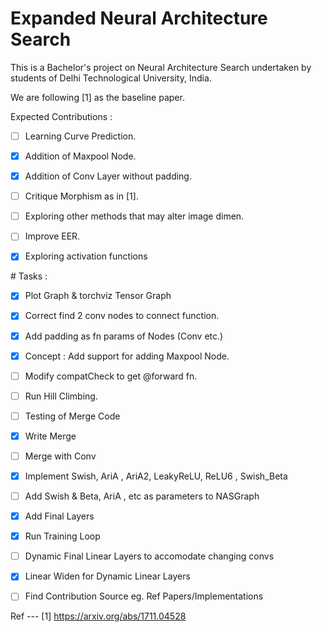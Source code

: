 # Expanded Neural Architecture Search 

This is a Bachelor's project on Neural Architecture Search undertaken by students of Delhi Technological University, India.

We are following [1] as the baseline paper.

Expected Contributions : 
- [ ] Learning Curve Prediction.
- [x] Addition of Maxpool Node.
- [x] Addition of Conv Layer without padding.
- [ ] Critique Morphism as in [1].
- [ ] Exploring other methods that may alter image dimen.
- [ ] Improve EER.
- [x] Exploring activation functions


# Tasks :
- [x] Plot Graph & torchviz Tensor Graph
- [x] Correct find 2 conv nodes to connect function.
- [x] Add padding as fn params of Nodes (Conv etc.)
- [x] Concept : Add support for adding Maxpool Node.
- [ ] Modify compatCheck to get @forward fn.
- [ ] Run Hill Climbing.
- [ ] Testing of Merge Code 
- [x] Write Merge 
- [ ] Merge with Conv 
- [x] Implement Swish, AriA , AriA2, LeakyReLU, ReLU6 , Swish_Beta
- [ ] Add Swish & Beta, AriA , etc as parameters to NASGraph
- [x] Add Final Layers
- [x] Run Training Loop 
- [ ] Dynamic Final Linear Layers to accomodate changing convs
- [x] Linear Widen for Dynamic Linear Layers
- [ ] Find Contribution Source eg. Ref Papers/Implementations


Ref ---
[1] https://arxiv.org/abs/1711.04528
